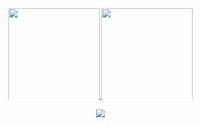 <!-- [![Blog](https://badgen.net/badge/Blog/joaovitoras.com)](https://joaovitoras.com)
[![Linkedin](https://badgen.net/badge/LinkedIn/joaovitoralves?icon=linkedin)](https://linkedin.com/in/joaovitoralves)
[![Twitter](https://badgen.net/twitter/follow/joaovitor_as)](https://twitter.com/joaovitor_as)
[![joaovitoras's github stats](https://github-readme-stats.vercel.app/api?username=joaovitoras&count_private=true&show_icons=true&include_all_commits=true&theme=monokai)](joaovitoras.com)
 -->
<div align="center">
  <a href="https://github.com/joaovitoras">
  <img height="180em" src="https://github-readme-stats-seven-topaz-11.vercel.app/api?username=joaovitoras&count_private=true&show_icons=true&include_all_commits=true&theme=dracula&exclude_repo=personal-data"/>
  <img height="180em" src="https://github-readme-stats-seven-topaz-11.vercel.app/api/top-langs/?username=joaovitoras&layout=compact&langs_count=8&theme=dracula&exclude_repo=personal-data"/>
</div>
<br/>
  
<div align="center"> 
  <a href="https://www.linkedin.com/in/joaovitoralves/" target="_blank"><img src="https://img.shields.io/badge/-LinkedIn-%230077B5?style=for-the-badge&logo=linkedin&logoColor=white" target="_blank"></a>
</div>
